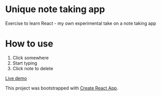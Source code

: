# Unique note taking app

Exercise to learn React - my own experimental take on a note taking app

# How to use

1. Click somewhere
2. Start typing
3. Click note to delete

[Live demo](https://matthewthomsonnz.github.io/react-simple-bubble-app/)

This project was bootstrapped with [Create React App](https://github.com/facebook/create-react-app).
